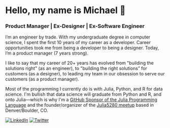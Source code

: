 # Hello, my name is Michael 👋

<!--
**michaelmallari/michaelmallari** is a ✨ _special_ ✨ repository because its `README.md` (this file) appears on your GitHub profile.  Here are some ideas to get you started:
- 🔭 I’m currently working on ...
- 🌱 I’m currently learning ...
- 👯 I’m looking to collaborate on ...
- 🤔 I’m looking for help with ...
- 💬 Ask me about ...
- 📫 How to reach me: ...
- 😄 Pronouns: ...
- ⚡ Fun fact: ...
-->

### Product Manager | Ex-Designer | Ex-Software Engineer

I’m an engineer by trade.  With my undergraduate degree in computer science, I spent the first 10 years of my career as a developer.  Career opportunities took me from being a developer to being a designer.  Today, I’m a product manager (7 years strong).

I like to say that my career of 20+ years has evolved from "building the solutions right" (as an engineer), to "building the right solutions” for customers (as a designer), to leading my team in our obsession to serve our customers (as a product manager).

Most of the programming I currently do is with Julia, Python, and R for data science.  I'm bullish that data science will graduate from Python and R, and onto Julia—which is why I'm a [GitHub Sponsor of the Julia Programming Language](https://github.com/sponsors/JuliaLang) and the founder/organizer of the [Julia5280 meetup](https://www.meetup.com/Julia5280-Julia-Programming-Language/) based in Denver/Boulder, CO.

[![LinkedIn](https://img.shields.io/badge/mmallari-blue?style=flat&logo=linkedin&labelColor=blue)](https://www.linkedin.com/in/mmallari)
[![Twitter](https://img.shields.io/badge/-@MichaelMallari-1ca0f1?style=flat&logo=twitter&logoColor=white&link=https://twitter.com/MichaelMallari)](https://twitter.com/MichaelMallari)
